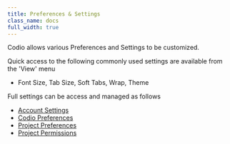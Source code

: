 ```yaml
---
title: Preferences & Settings
class_name: docs
full_width: true
---
```


Codio allows various Preferences and Settings to be customized.

Quick access to the following commonly used settings are available from the 'View' menu

- Font Size, Tab Size, Soft Tabs, Wrap, Theme

Full settings can be access and managed as follows

- [Account Settings](/docs/settings-prefs/account-settings/)
- [Codio Preferences](/docs/settings-prefs/codio-prefs/)
- [Project Preferences](/docs/settings-prefs/project-prefs/)
- [Project Permissions](/docs/settings-prefs/permissions/)

